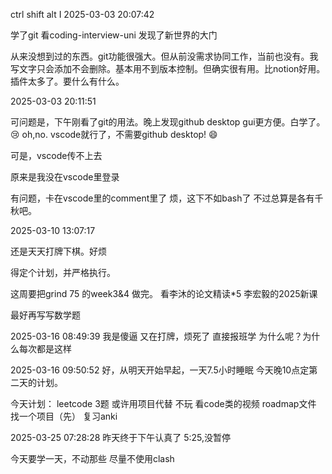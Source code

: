  ctrl shift alt I 
2025-03-03 20:07:42

学了git 看coding-interview-uni
发现了新世界的大门

从来没想到过的东西。git功能很强大。但从前没需求协同工作，当前也没有。我写文字只会添加不会删除。基本用不到版本控制。但确实很有用。比notion好用。插件太多了。要什么有什么。

2025-03-03 20:11:51

可问题是，下午刚看了git的用法。晚上发现github desktop gui更方便。白学了。 😢
oh,no. vscode就行了，不需要github desktop! 😄

可是，vscode传不上去

原来是我没在vscode里登录

有问题，卡在vscode里的comment里了
烦，这下不如bash了
不过总算是各有千秋吧。

2025-03-10 13:07:17


还是天天打牌下棋。好烦

得定个计划，并严格执行。

这周要把grind 75 的week3&4 做完。
看李沐的论文精读*5
李宏毅的2025新课

最好再写写数学题

2025-03-16 08:49:39
我是傻逼
又在打牌，烦死了
直接报班学
为什么呢？为什么每次都是这样

2025-03-16 09:50:52
好，从明天开始早起，一天7.5小时睡眠
今天晚10点定第二天的计划。

今天计划：
leetcode 3题 或许用项目代替
不玩
看code类的视频
roadmap文件
找一个项目（先） 
复习anki


2025-03-25 07:28:28
昨天终于下午认真了
5:25,没暂停

今天要学一天，不动那些
尽量不使用clash